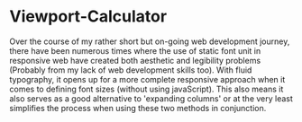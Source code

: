 # Viewport-Calculator

Over the course of my rather short but on-going web development journey, there have been numerous times where the use of static font unit in responsive web have created both aesthetic and legibility problems (Probably from my lack of web development skills too). With fluid typography, it opens up for a more complete responsive approach when it comes to defining font sizes (without using javaScript). This also means it also serves as a good alternative to 'expanding columns' or at the very least simplifies the process when using these two methods in conjunction.
